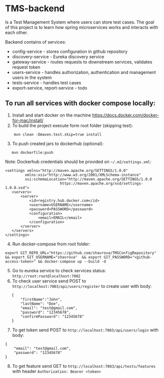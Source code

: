 # TMS-backend
Is a Test Management System where users can store test cases.
The goal of this project is to learn how spring microservices works and interacts with each other.

Backend contains of services:
- config-service - stores configuration in github repository
- discovery-service - Eureka discovery service
- gateway-service - routes requests to downstream services, validates request token
- users-service - handles authorization, authentication and management users in the system
- tests-service - handles test cases
- export-service, report-service - todo


## To run all services with docker compose locally:

1. Install and start docker on the machine https://docs.docker.com/docker-for-mac/install/
2. To build the project execute form root folder (skipping test):

```
    mvn clean -Dmaven.test.skip=true install
```

3. To push created jars to dockerhub (optional):

 ``` 
    mvn dockerfile:push 
```

Note:
Dockerhub credentials should be provided on `~/.m2/settings.xml`:

 ```
<settings xmlns="http://maven.apache.org/SETTINGS/1.0.0"
          xmlns:xsi="http://www.w3.org/2001/XMLSchema-instance"
          xsi:schemaLocation="http://maven.apache.org/SETTINGS/1.0.0
                          https://maven.apache.org/xsd/settings-1.0.0.xsd">
    <servers>
        <server>
            <id>registry.hub.docker.com</id>
            <username>USERNAME</username>
            <password>PASSWORD</password>
            <configuration>
                <email>EMAIL</email>
            </configuration>
        </server>
    </servers>
</settings>
```

4. Run docker-compose from root folder:

```
export GIT_REPO_URL="https://github.com/shavrova/TMSConfigRepository" && export GIT_USERNAME="shavrova"  && export GIT_PASSWORD="<github-access-token>" && docker-compose up --build -d
```

5. Go to eureka service to check services status:
   `http://root:root@localhost:7002`
6. To check user service send POST to `http://localhost:7003/api/users/register` to create user with body:

  ```
     {
         "firstName":"John",
         "lastName": "Doe",
         "email": "test@gmail.com",
         "password": "12345678",
         "confirmPassword": "12345678"
     }
```

7. To get token send POST to `http://localhost:7003/api/users/login` with body:

```
{
    "email": "test@gmail.com",
    "password": "12345678"
}
```
8. To get feature send GET to `http://localhost:7003/api/tests/features` with header `Authorization: Bearer <token>`
